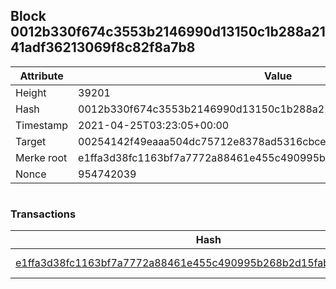 ## Block 0012b330f674c3553b2146990d13150c1b288a2141adf36213069f8c82f8a7b8

Attribute | Value
--- | ---
Height | 39201
Hash | 0012b330f674c3553b2146990d13150c1b288a2141adf36213069f8c82f8a7b8
Timestamp | 2021-04-25T03:23:05+00:00
Target | 00254142f49eaaa504dc75712e8378ad5316cbcead634704b3734b6271167cc4
Merke root | e1ffa3d38fc1163bf7a7772a88461e455c490995b268b2d15fab71d4a108aef0
Nonce | 954742039

```

```

### Transactions

Hash | Amount
--- | ---
[e1ffa3d38fc1163bf7a7772a88461e455c490995b268b2d15fab71d4a108aef0](e1ffa3d38fc1163bf7a7772a88461e455c490995b268b2d15fab71d4a108aef0.md) | 10.00000000 SKEPTI 
